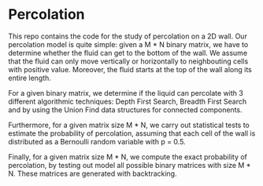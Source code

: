 # Percolation
This repo contains the code for the study of percolation on a 2D wall. Our percolation model is quite simple: given a M * N binary matrix, we have to determine whether the fluid can get to the bottom of the wall. We assume that the fluid can only move vertically or horizontally to neighbouting cells with positive value. Moreover, the fluid starts at the top of the wall along its entire length.

For a given binary matrix, we determine if the liquid can percolate with 3 different algorithmic techniques: Depth First Search, Breadth First Search and by using the Union Find data structures for connected components.

Furthermore, for a given matrix size M * N, we carry out statistical tests to estimate the probability of percolation, assuming that each cell of the wall is distributed as a Bernoulli random variable with p = 0.5. 

Finally, for a given matrix size M * N, we compute the exact probability of percolation, by testing out model all possible binary matrices with size M * N. These matrices are generated with backtracking.

